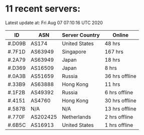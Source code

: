 # 11 recent servers:

Latest update at: Fri Aug 07 07:10:16 UTC 2020

| ID | ASN | Server Country | Online |
| -- | --- | -------------- | ------ |
| #.D09B | AS174 | United States | 48 hrs |
| #.7F1D | AS63949 | Singapore | 167 hrs |
| #.2A79 | AS63949 | Japan | 18 hrs |
| #.D369 | AS16509 | Japan | 8 hrs |
| #.0A3B | AS51659 | Russia | 36 hrs offline |
| #.33B9 | AS63888 | Hong Kong | 11 hrs |
| #.1F2B | AS49392 | Russia | 6 hrs offline |
| #.4151 | AS4760 | Hong Kong | 30 hrs offline |
| #.587B | N/A | N/A | 13 hrs offline |
| #.770F | AS202425 | Netherlands | 2 hrs offline |
| #.6B5C | AS16913 | United States | 1 hrs offline |

